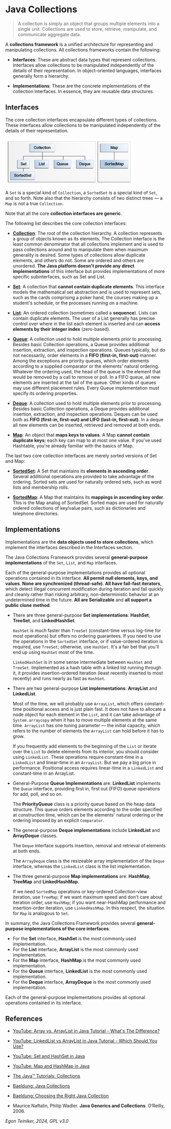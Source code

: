 # Java Collections

> A collection is simply an object that groups multiple elements into a single unit. 
> Collections are used to store, retrieve, manipulate, and communicate aggregate data. 

A **collections framework** is a unified architecture for representing and manipulating 
collections. All collections frameworks contain the following:

* **Interfaces**: These are abstract data types that represent collections. Interfaces 
    allow collections to be manipulated independently of the details of their representation. 
    In object-oriented languages, interfaces generally form a hierarchy.

* **Implementations**: These are the concrete implementations of the collection interfaces. 
    In essence, they are reusable data structures.

## Interfaces

The core collection interfaces encapsulate different types of collections.
These interfaces allow collections to be manipulated independently of the details of their representation.

![Collections Interfaces](figures/Collections-Interfaces.gif)

A `Set` is a special kind of `Collection`, a `SortedSet` is a special kind of `Set`, and so forth. 
Note also that the hierarchy consists of two distinct trees — a `Map` is not a true `Collection`.

Note that all the core **collection interfaces are generic**. 

The following list describes the core collection interfaces:

* [**Collection**](https://docs.oracle.com/en/java/javase/21/docs/api/java.base/java/util/Collection.html): 
    The root of the collection hierarchy. A collection represents a group of objects 
    known as its elements. The Collection interface is the least common denominator that all collections 
    implement and is used to pass collections around and to manipulate them when maximum generality is 
    desired. Some types of collections allow duplicate elements, and others do not. 
    Some are ordered and others are unordered. **The Java platform doesn't provide any direct implementations** 
    of this interface but provides implementations of more specific subinterfaces, such as Set and List. 
    
* [**Set**](https://docs.oracle.com/en/java/javase/21/docs/api/java.base/java/util/Set.html): 
    A collection that **cannot contain duplicate elements**. This interface models the mathematical set 
    abstraction and is used to represent sets, such as the cards comprising a poker hand, the courses 
    making up a student's schedule, or the processes running on a machine. 

* [**List**](https://docs.oracle.com/en/java/javase/21/docs/api/java.base/java/util/List.html): 
    An ordered collection (sometimes called a **sequence**). Lists can contain duplicate elements. 
    The user of a List generally has precise control over where in the list each element is inserted and 
    can **access elements by their integer index** (zero-based). 

* [**Queue**](https://docs.oracle.com/en/java/javase/21/docs/api/java.base/java/util/Queue.html): 
    A collection used to hold multiple elements prior to processing. Besides basic Collection operations, 
    a Queue provides additional insertion, extraction, and inspection operations.
    Queues typically, but do not necessarily, order elements in a **FIFO (first-in, first-out)** manner. 
    Among the exceptions are priority queues, which order elements according to a supplied comparator 
    or the elements' natural ordering. Whatever the ordering used, the head of the queue is the element 
    that would be removed by a call to remove or poll. In a FIFO queue, all new elements are inserted at 
    the tail of the queue. Other kinds of queues may use different placement rules. 
    Every Queue implementation must specify its ordering properties. 

* [**Deque**](https://docs.oracle.com/en/java/javase/21/docs/api/java.base/java/util/Deque.html): 
    A collection used to hold multiple elements prior to processing. Besides basic Collection operations, 
    a Deque provides additional insertion, extraction, and inspection operations.
    Deques can be used both as **FIFO (first-in, first-out) and LIFO (last-in, first-out)**. 
    In a deque all new elements can be inserted, retrieved and removed at both ends. 

* [**Map**](https://docs.oracle.com/en/java/javase/21/docs/api/java.base/java/util/Map.html): 
    An object that **maps keys to values**. A Map **cannot contain duplicate keys**; each key can map to at
    most one value. If you've used Hashtable, you're already familiar with the basics of Map. 

The last two core collection interfaces are merely sorted versions of Set and Map:

* [**SortedSet**](https://docs.oracle.com/en/java/javase/21/docs/api/java.base/java/util/SortedSet.html): 
    A Set that maintains its **elements in ascending order**. Several additional operations are provided 
    to take advantage of the ordering. Sorted sets are used for naturally ordered sets, such as word lists
     and membership rolls. 

* [**SortedMap**](https://docs.oracle.com/en/java/javase/21/docs/api/java.base/java/util/SortedMap.html): 
    A Map that maintains its **mappings in ascending key order**. This is the Map analog 
    of SortedSet. Sorted maps are used for naturally ordered collections of key/value pairs, such as 
    dictionaries and telephone directories. 

## Implementations

Implementations are the **data objects used to store collections**, which implement the interfaces described 
in the Interfaces section.

The Java Collections Framework provides several **general-purpose implementations** of the `Set`, `List`, and `Map` interfaces.

Each of the general-purpose implementations provides all optional operations contained in 
its interface. **All permit null elements, keys, and values**. 
**None are synchronized (thread-safe)**. **All have fail-fast iterators**, which detect 
illegal concurrent modification during iteration and fail quickly and cleanly rather than risking arbitrary, non-deterministic behavior at an undetermined time in the future. 
**All are Serializable** and **all support a public clone method**.

* There are three general-purpose **Set implementations**: **HashSet**, **TreeSet**, and **LinkedHashSet**.

    `HashSet` is much faster than `TreeSet` (constant-time versus log-time for most operations)
    but offers no ordering guarantees. If you need to use the operations in the `SortedSet` interface, or if value-ordered iteration is required, use `TreeSet`; otherwise, use `HashSet`. It's a fair bet that you'll end up using `HashSet` most of the time.

    `LinkedHashSet` is in some sense intermediate between `HashSet` and `TreeSet`. 
    Implemented as a hash table with a linked list running through it, it provides insertion-ordered iteration (least recently inserted to most recently) and runs 
    nearly as fast as `HashSet`. 

* There are two general-purpose **List implementations**: **ArrayList** and **LinkedList**.

    Most of the time, we will probably use `ArrayList`, which offers constant-time positional
    access and is just plain fast. It does not have to allocate a node object for each element
    in the `List`, and it can take advantage of `System.arraycopy` when it has to move multiple
    elements at the same time.
    `ArrayList` has one tuning parameter — the initial capacity, which refers to the number 
    of elements the `ArrayList` can hold before it has to grow.

    If you frequently add elements to the beginning of the `List` or iterate over the `List` 
    to delete elements from its interior, you should consider using `LinkedList`. These operations require constant-time in a `LinkedList` and linear-time in an `ArrayList`. 
    But we pay a big price in performance. Positional access requires linear-time in a
    `LinkedList` and constant-time in an ArrayList.     

*  General-Purpose **Queue Implementations** are: **LinkedList** implements the `Queue` interface, 
    providing first in, first out (FIFO) queue operations for add, poll, and so on.

    The **PriorityQueue** class is a priority queue based on the heap data structure. This queue orders 
    elements according to the order specified at construction time, which can be the elements' natural 
    ordering or the ordering imposed by an explicit `Comparator`.

* The general-purpose **Deque implementations** include **LinkedList** and **ArrayDeque** classes. 

    The `Deque` interface supports insertion, removal and retrieval of elements at both ends. 
    
    The `ArrayDeque` class is the resizeable array implementation of the `Deque` interface, 
    whereas the `LinkedList` class is the list implementation.

* The three general-purpose **Map implementations** are: **HashMap**, **TreeMap** and
    **LinkedHashMap**. 

    If we need `SortedMap` operations or key-ordered Collection-view iteration, use `TreeMap`;
    if we want maximum speed and don't care about iteration order, use `HashMap`; if you want near-HashMap performance and insertion-order iteration, use `LinkedHashMap`. 
    In this respect, the situation for `Map` is analogous to `Set`.


In summary, the Java Collections Framework provides several **general-purpose implementations of the core interfaces**:

* For the **Set** interface, **HashSet** is the most commonly used implementation.
* For the **List** interface, **ArrayList** is the most commonly used implementation.
* For the **Map** interface, **HashMap** is the most commonly used implementation.
* For the **Queue** interface, **LinkedList** is the most commonly used implementation.
* For the **Deque** interface, **ArrayDeque** is the most commonly used implementation.

Each of the general-purpose implementations provides all optional operations contained in its interface.


## References
* [YouTube: Array vs. ArrayList in Java Tutorial - What's The Difference?](https://youtu.be/NbYgm0r7u6o?si=LuRvjvyi47hoMrlO)
* [YouTube: LinkedList vs ArrayList in Java Tutorial - Which Should You Use?](https://youtu.be/5dscMs2hnDI?si=dZKW1cHdldaUP9uz)
* [YouTube: Set and HashSet in Java](https://youtu.be/QvHBHuuddYk?si=Jsbd4sRkkcOA7Reh)
* [YouTube: Map and HashMap in Java](https://youtu.be/H62Jfv1DJlU?si=XF9jzGHGLf2jIjp6)

* [The Java™ Tutorials: Collections](https://docs.oracle.com/javase/tutorial/collections/)

* [Baeldung: Java Collections](https://www.baeldung.com/java-collections)
* [Baeldung: Choosing the Right Java Collection](https://www.baeldung.com/java-choose-list-set-queue-map)

* Maurice Naftalin, Philip Wadler. **Java Generics and Collections**. O‘Reilly, 2006.

*Egon Teiniker, 2024, GPL v3.0*